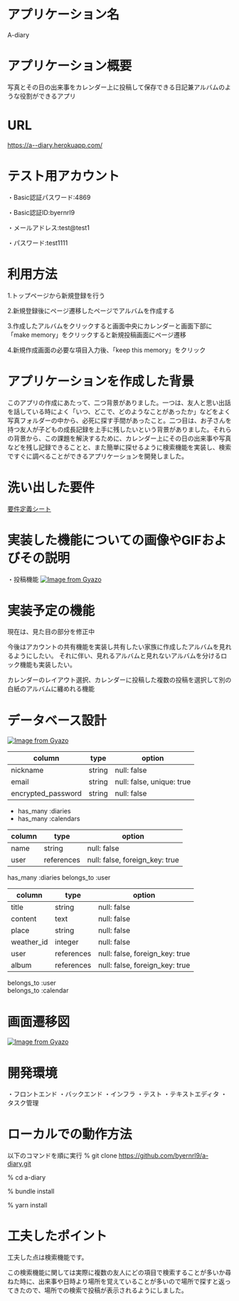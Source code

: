 # アプリケーション名	

A-diary

# アプリケーション概要

写真とその日の出来事をカレンダー上に投稿して保存できる日記兼アルバムのような役割ができるアプリ

# URL

https://a--diary.herokuapp.com/

# テスト用アカウント

・Basic認証パスワード:4869  

・Basic認証ID:byernrl9  

・メールアドレス:test@test1  
 
・パスワード:test1111

# 利用方法

1.トップページから新規登録を行う 

2.新規登録後にページ遷移したページでアルバムを作成する  

3.作成したアルバムをクリックすると画面中央にカレンダーと画面下部に「make memory」をクリックすると新規投稿画面にページ遷移 

4.新規作成画面の必要な項目入力後、「keep this memory」をクリック

# アプリケーションを作成した背景	

このアプリの作成にあたって、二つ背景がありました。一つは、友人と思い出話を話している時によく「いつ、どこで、どのようなことがあったか」などをよく写真フォルダーの中から、必死に探す手間があったこと。二つ目は、お子さんを持つ友人が子どもの成長記録を上手に残したいという背景がありました。それらの背景から、この課題を解決するために、カレンダー上にその日の出来事や写真などを残し記録できることと、また簡単に探せるように検索機能を実装し、検索ですぐに調べることができるアプリケーションを開発しました。

# 洗い出した要件

[要件定義シート](https://docs.google.com/spreadsheets/d/16BcJjUwgoVK4qFgGmjEyWHllTWIq0K2ayyTXhI0uqmo/edit#gid=982722306)

# 実装した機能についての画像やGIFおよびその説明

・投稿機能
[![Image from Gyazo](https://i.gyazo.com/7bc378c0dbab2130e064606d5249d4ec.gif)](https://gyazo.com/7bc378c0dbab2130e064606d5249d4ec)

# 実装予定の機能	

現在は、見た目の部分を修正中　　

今後はアカウントの共有機能を実装し共有したい家族に作成したアルバムを見れるようにしたい。
それに伴い、見れるアルバムと見れないアルバムを分けるロック機能も実装したい。

カレンダーのレイアウト選択、カレンダーに投稿した複数の投稿を選択して別の白紙のアルバムに纏めれる機能


# データベース設計	

[![Image from Gyazo](https://i.gyazo.com/42cf8439950e626d65c5a0efd810dae4.png)](https://gyazo.com/42cf8439950e626d65c5a0efd810dae4)

<!-- users table -->

| column             | type   | option                    |
|--------------------|--------|---------------------------|
| nickname           | string | null: false               |
| email              | string | null: false, unique: true |
| encrypted_password | string | null: false               |

- has_many :diaries 
- has_many :calendars

<!-- albums table -->

| column             | type        | option                          |
|--------------------|-------------|---------------------------------|
| name               | string      | null: false                     |
| user               |references   |null: false, foreign_key: true   |


has_many :diaries
belongs_to :user

<!-- diaries table -->

| column      | type        | option                          |
|-------------|-------------|---------------------------------|
| title       | string      | null: false                     |
| content     | text        | null: false                     |
| place       | string      | null: false                     | 
|weather_id   |integer      | null: false                     |
| user        |references   | null: false, foreign_key: true  |
| album       |references   | null: false, foreign_key: true  |

belongs_to :user  
belongs_to :calendar


# 画面遷移図	

[![Image from Gyazo](https://i.gyazo.com/09a9050aa834fc44856509737629fedb.png)](https://gyazo.com/09a9050aa834fc44856509737629fedb)

# 開発環境	

・フロントエンド
・バックエンド
・インフラ
・テスト
・テキストエディタ
・タスク管理

# ローカルでの動作方法

以下のコマンドを順に実行
% git clone https://github.com/byernrl9/a-diary.git  

% cd a-diary

% bundle install

% yarn install

# 工夫したポイント

工夫した点は検索機能です。

この検索機能に関しては実際に複数の友人にどの項目で検索することが多いか尋ねた時に、出来事や日時より場所を覚えていることが多いので場所で探すと返ってきたので、場所での検索で投稿が表示されるようにしました。




